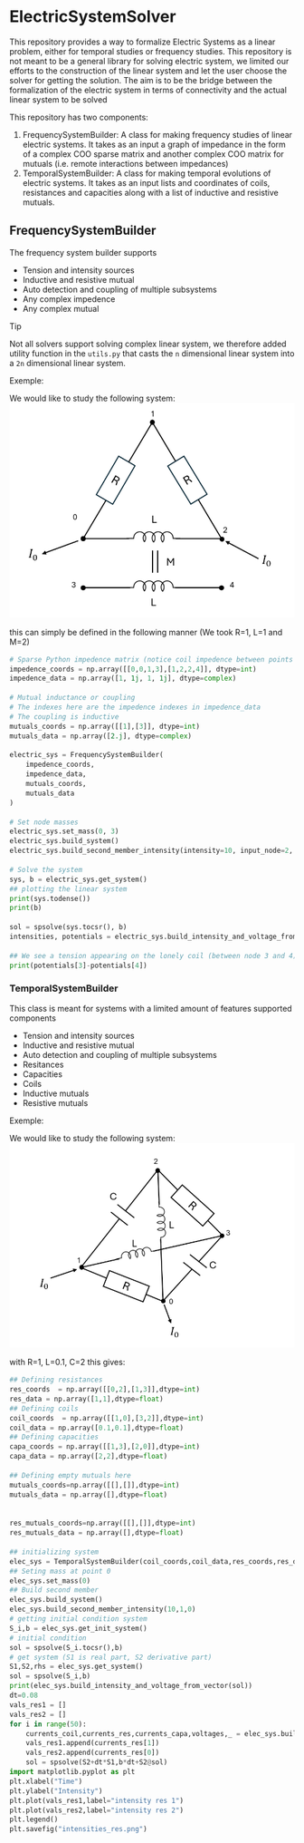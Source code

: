 # ElectricSystemSolver

This repository provides a way to formalize Electric Systems as a linear problem, either for temporal studies or frequency studies.
This repository is not meant to be a general library for solving electric system, we limited our efforts to the construction of the linear system and let the user choose the solver for getting the solution. The aim is to be the bridge between the formalization of the electric system in terms of connectivity and the actual linear system to be solved

This repository has two components:

1. FrequencySystemBuilder: A class for making frequency studies of linear electric systems. It takes as an input a graph of impedance in the form of a complex COO sparse matrix and another complex COO matrix for mutuals (i.e. remote interactions between impedances)
2. TemporalSystemBuilder: A class for making temporal evolutions of electric systems. It takes as an input lists and coordinates of coils, resistances and capacities along with a list of inductive and resistive mutuals.

## FrequencySystemBuilder

The frequency system builder supports

* Tension and intensity sources
* Inductive and resistive mutual
* Auto detection and coupling of multiple subsystems
* Any complex impedence
* Any complex mutual



> [!TIP]
> Not all solvers support solving complex linear system, we therefore added utility function in the `utils.py`  that casts the `n` dimensional linear system into a `2n` dimensional linear system.

Exemple:

We would like to study the following system:
![Multiple system](img/schema.png)

this can simply be defined in the following manner (We took R=1, L=1 and M=2)
```python
# Sparse Python impedence matrix (notice coil impedence between points 0 and 2, and coil impedence between 3 and 4 )
impedence_coords = np.array([[0,0,1,3],[1,2,2,4]], dtype=int)
impedence_data = np.array([1, 1j, 1, 1j], dtype=complex)

# Mutual inductance or coupling
# The indexes here are the impedence indexes in impedence_data
# The coupling is inductive
mutuals_coords = np.array([[1],[3]], dtype=int)
mutuals_data = np.array([2.j], dtype=complex)

electric_sys = FrequencySystemBuilder(
    impedence_coords,
    impedence_data,
    mutuals_coords,
    mutuals_data
)

# Set node masses
electric_sys.set_mass(0, 3)
electric_sys.build_system()
electric_sys.build_second_member_intensity(intensity=10, input_node=2, output_node=0)

# Solve the system
sys, b = electric_sys.get_system()
## plotting the linear system
print(sys.todense())
print(b)

sol = spsolve(sys.tocsr(), b)
intensities, potentials = electric_sys.build_intensity_and_voltage_from_vector(sol)

## We see a tension appearing on the lonely coil (between node 3 and 4)
print(potentials[3]-potentials[4])
```


### TemporalSystemBuilder

This class is meant for systems with a limited amount of features supported components

* Tension and intensity sources
* Inductive and resistive mutual
* Auto detection and coupling of multiple subsystems
* Resitances
* Capacities
* Coils
* Inductive mutuals
* Resistive mutuals

Exemple:

We would like to study the following system:
![Temporal system](img/schema2.png)

with R=1, L=0.1, C=2 this gives:
```python
## Defining resistances
res_coords  = np.array([[0,2],[1,3]],dtype=int)
res_data = np.array([1,1],dtype=float)
## Defining coils
coil_coords  = np.array([[1,0],[3,2]],dtype=int)
coil_data = np.array([0.1,0.1],dtype=float)
## Defining capacities
capa_coords = np.array([[1,3],[2,0]],dtype=int)
capa_data = np.array([2,2],dtype=float)

## Defining empty mutuals here
mutuals_coords=np.array([[],[]],dtype=int)
mutuals_data = np.array([],dtype=float)


res_mutuals_coords=np.array([[],[]],dtype=int)
res_mutuals_data = np.array([],dtype=float)

## initializing system
elec_sys = TemporalSystemBuilder(coil_coords,coil_data,res_coords,res_data,capa_coords,capa_data,mutuals_coords,mutuals_data,res_mutuals_coords,res_mutuals_data)
## Seting mass at point 0
elec_sys.set_mass(0)
## Build second member
elec_sys.build_system()
elec_sys.build_second_member_intensity(10,1,0)
# getting initial condition system
S_i,b = elec_sys.get_init_system()
# initial condition
sol = spsolve(S_i.tocsr(),b)
# get system (S1 is real part, S2 derivative part)
S1,S2,rhs = elec_sys.get_system()
sol = spsolve(S_i,b)
print(elec_sys.build_intensity_and_voltage_from_vector(sol))
dt=0.08
vals_res1 = []
vals_res2 = []
for i in range(50):
    currents_coil,currents_res,currents_capa,voltages,_ = elec_sys.build_intensity_and_voltage_from_vector(sol)
    vals_res1.append(currents_res[1])
    vals_res2.append(currents_res[0])
    sol = spsolve(S2+dt*S1,b*dt+S2@sol)
import matplotlib.pyplot as plt
plt.xlabel("Time")
plt.ylabel("Intensity")
plt.plot(vals_res1,label="intensity res 1")
plt.plot(vals_res2,label="intensity res 2")
plt.legend()
plt.savefig("intensities_res.png")
```
